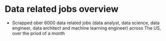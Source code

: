 # Data related jobs overview
* Scrapped ober 6000 data related jobs (data analyst, data science, data engineer, data architect and machine learning engineer) across The US, over the priod of a month

